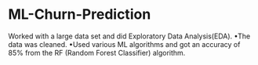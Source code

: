 # ML-Churn-Prediction
Worked with a large data set and did Exploratory Data Analysis(EDA).
•The data was cleaned.
•Used various ML algorithms and got an accuracy of 85% from the RF (Random Forest Classifier) algorithm.


